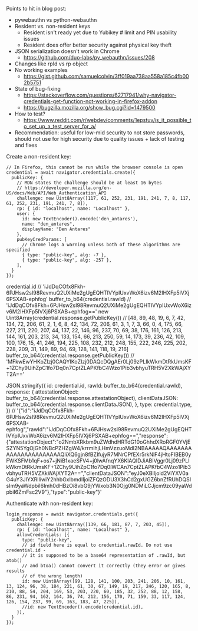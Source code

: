 Points to hit in blog post:
- pywebauthn vs python-webauthn
- Resident vs. non-resident keys
  * Resident isn't ready yet due to Yubikey # limit and PIN usability issues
  * Resident does offer better security against physical key theft
- JSON serialization doesn't work in Chrome
  * https://github.com/duo-labs/py_webauthn/issues/208
- Changes like rpId vs rp object
- No working examples
  * https://gist.github.com/samuelcolvin/3ff019aa738aa558a185c4fb002b5751
- State of bug-fixing
  * https://stackoverflow.com/questions/62717941/why-navigator-credentials-get-function-not-working-in-firefox-addon
  * https://bugzilla.mozilla.org/show_bug.cgi?id=1479500
- How to test?
  * https://www.reddit.com/r/webdev/comments/1epstuv/is_it_possible_to_set_up_a_test_server_for_a/
- Recommendation: useful for low-mid security to not store passwords, should not
  use for high security due to quality issues + lack of testing and fixes

Create a non-resident key:

```
// In Firefox, this cannot be run while the browser console is open
credential = await navigator.credentials.create({
  publicKey: {
    // MDN states the challenge should be at least 16 bytes
    // https://developer.mozilla.org/en-US/docs/Web/API/Web_Authentication_API
    challenge: new Uint8Array([117, 61, 252, 231, 191, 241, 7, 8, 117, 61, 252, 231, 191, 241, 7, 8]),
    rp: { id: "localhost", name: "Localhost" },
    user: {
      id: new TextEncoder().encode('den_antares'),
      name: "den_antares",
      displayName: "Den Antares"
    },
    pubKeyCredParams: [
      // Chrome logs a warning unless both of these algorithms are specified
      { type: "public-key", alg: -7 },
      { type: "public-key", alg: -257 },
    ],
  }
});
```



credential.id // 'iJdDqCOfx8Fkh-6PJHsw2sI98RevmuQ2UXiMe2gUgEQHTIVYpIUxvWoX6izv6M2IHXFp5IVXj6PSXAB-ephfog'
buffer_to_b64(credential.rawId) // 'iJdDqCOfx8Fkh+6PJHsw2sI98RevmuQ2UXiMe2gUgEQHTIVYpIUxvWoX6izv6M2IHXFp5IVXj6PSXAB+ephfog=='
new Uint8Array(credential.response.getPublicKey()) // [48, 89, 48, 19, 6, 7, 42, 134, 72, 206, 61, 2, 1, 6, 8, 42, 134, 72, 206, 61, 3, 1, 7, 3, 66, 0, 4, 175, 66, 227, 211, 220, 207, 44, 137, 22, 146, 96, 237, 70, 69, 38, 176, 161, 126, 213, 144, 161, 203, 213, 34, 133, 154, 66, 213, 250, 59, 14, 173, 39, 236, 42, 109, 100, 176, 15, 41, 246, 194, 225, 108, 232, 212, 248, 155, 222, 246, 225, 202, 228, 209, 31, 149, 89, 94, 69, 128, 141, 118, 19, 216]
buffer_to_b64(credential.response.getPublicKey()) // 'MFkwEwYHKoZIzj0CAQYIKoZIzj0DAQcDQgAEr0Lj09zPLIkWkmDtRkUmsKF+1ZChy9UihZpC1fo7Dq0n7CptZLAPKfbC4Wzo1Pib3vbhyuTRH5VZXkWAjXYT2A=='

JSON.stringify({
  id: credential.id,
  rawId: buffer_to_b64(credential.rawId),
  response: {
    attestationObject: buffer_to_b64(credential.response.attestationObject),
    clientDataJSON: buffer_to_b64(credential.response.clientDataJSON),
  },
  type: credential.type,
}) // '{"id":"iJdDqCOfx8Fkh-6PJHsw2sI98RevmuQ2UXiMe2gUgEQHTIVYpIUxvWoX6izv6M2IHXFp5IVXj6PSXAB-ephfog","rawId":"iJdDqCOfx8Fkh+6PJHsw2sI98RevmuQ2UXiMe2gUgEQHTIVYpIUxvWoX6izv6M2IHXFp5IVXj6PSXAB+ephfog==","response":{"attestationObject":"o2NmbXRkbm9uZWdhdHRTdG10oGhhdXRoRGF0YVjESZYN5YgOjGh0NBcPZHZgW4/krrmihjLHmVzzuoMdl2NBAAAAAQAAAAAAAAAAAAAAAAAAAAAAQIiXQ6gjn8fBZIfujyR7MNrCPfEXr5rkNlF4jHtoFIBEB0yFWKSFMb1qF+os7+jNiB1xaeSFV4+j0lwAfnqYX6KlAQIDJiABIVggr0Lj09zPLIkWkmDtRkUmsKF+1ZChy9UihZpC1fo7Dq0iWCAn7CptZLAPKfbC4Wzo1Pib3vbhyuTRH5VZXkWAjXYT2A==","clientDataJSON":"eyJ0eXBlIjoid2ViYXV0aG4uY3JlYXRlIiwiY2hhbGxlbmdlIjoiZFQzODU3X3hCd2gxUGZ6bnZfRUhDQSIsIm9yaWdpbiI6Imh0dHBzOi8vbG9jYWxob3N0Ojg0NDMiLCJjcm9zc09yaWdpbiI6ZmFsc2V9"},"type":"public-key"}'

Authenticate with non-resident key:

```
login_response = await navigator.credentials.get({
  publicKey: {
    challenge: new Uint8Array([139, 66, 181, 87, 7, 203, 45]),
    rp: { id: "localhost", name: "Localhost" },
    allowCredentials: [{
      type: "public-key",
      // id field here is equal to credential.rawId. Do not use credential.id -
      // it is supposed to be a base64 representation of .rawId, but atob()
      // and btoa() cannot convert it correctly (they error or gives results
      // of the wrong length)
      id: new Uint8Array([99, 128, 141, 100, 203, 241, 206, 10, 161, 13, 124, 96, 38, 184, 221, 61, 30, 67, 149, 19, 217, 246, 120, 165, 8, 210, 88, 54, 204, 169, 53, 203, 220, 60, 185, 32, 252, 88, 12, 158, 86, 231, 94, 162, 164, 36, 74, 212, 156, 170, 71, 159, 33, 117, 124, 126, 154, 237, 99, 69, 163, 183, 47, 225]),
      //id: new TextEncoder().encode(credential.id),
    }],
  }
});
```
